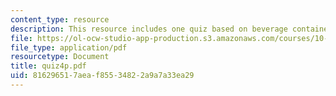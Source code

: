 ```yaml
---
content_type: resource
description: This resource includes one quiz based on beverage container.
file: https://ol-ocw-studio-app-production.s3.amazonaws.com/courses/10-302-transport-processes-fall-2004/816296517aeaf85534822a9a7a33ea29_quiz4p.pdf
file_type: application/pdf
resourcetype: Document
title: quiz4p.pdf
uid: 81629651-7aea-f855-3482-2a9a7a33ea29
---
```


